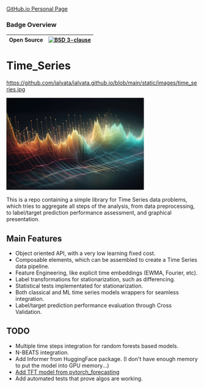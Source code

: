 
[GitHub.io Personal Page](https://ialvata.github.io/)
### Badge Overview

| **Open Source** | [![BSD 3-clause](https://img.shields.io/badge/License-BSD%203--Clause-blue.svg)]()
|---|---|


# Time_Series
https://github.com/ialvata/ialvata.github.io/blob/main/static/images/time_series.jpg

![A nice picture of a Time Series.](https://github.com/ialvata/ialvata.github.io/blob/main/static/images/time_series.jpg "A nice picture of a Time Series.")


This is a repo containing a simple library for Time Series data problems, which tries to aggregate all steps of the analysis, from data preprocessing, to label/target prediction performance assessment, and graphical presentation. 

## Main Features
- Object oriented API, with a very low learning fixed cost.
- Composable elements, which can be assembled to create a Time Series data pipeline.
- Feature Engineering, like explicit time embeddings (EWMA, Fourier, etc).
- Label transformations for stationarization, such as differencing.
- Statistical tests implementated for stationarization.
- Both classical and ML time series models wrappers for seamless integration.
- Label/target prediction performance evaluation through Cross Validation.


## TODO
- Multiple time steps integration for random forests based models.
- N-BEATS  integration.
- Add Informer from HuggingFace package. (I don't have enough memory to put the model into GPU memory...)
- [Add TFT model from pytorch_forecasting ](https://pytorch-forecasting.readthedocs.io/en/stable/tutorials/stallion.html)
- Add automated tests that prove algos are working.

